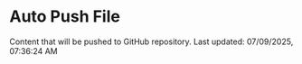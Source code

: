 # Auto Push File

Content that will be pushed to GitHub repository.
Last updated: 07/09/2025, 07:36:24 AM